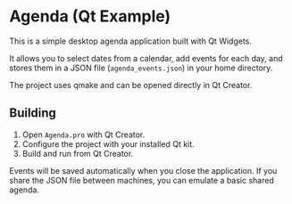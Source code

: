 # Agenda (Qt Example)

This is a simple desktop agenda application built with Qt Widgets.

It allows you to select dates from a calendar, add events for each day, and
stores them in a JSON file (`agenda_events.json`) in your home directory.

The project uses qmake and can be opened directly in Qt Creator.

## Building

1. Open `Agenda.pro` with Qt Creator.
2. Configure the project with your installed Qt kit.
3. Build and run from Qt Creator.

Events will be saved automatically when you close the application. If you share
the JSON file between machines, you can emulate a basic shared agenda.
